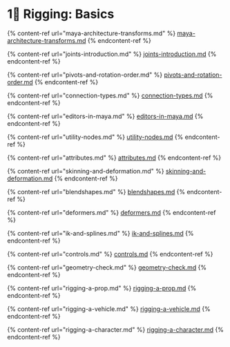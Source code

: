 # 1⃣ Rigging: Basics

{% content-ref url="maya-architecture-transforms.md" %}
[maya-architecture-transforms.md](maya-architecture-transforms.md)
{% endcontent-ref %}

{% content-ref url="joints-introduction.md" %}
[joints-introduction.md](joints-introduction.md)
{% endcontent-ref %}

{% content-ref url="pivots-and-rotation-order.md" %}
[pivots-and-rotation-order.md](pivots-and-rotation-order.md)
{% endcontent-ref %}

{% content-ref url="connection-types.md" %}
[connection-types.md](connection-types.md)
{% endcontent-ref %}

{% content-ref url="editors-in-maya.md" %}
[editors-in-maya.md](editors-in-maya.md)
{% endcontent-ref %}

{% content-ref url="utility-nodes.md" %}
[utility-nodes.md](utility-nodes.md)
{% endcontent-ref %}

{% content-ref url="attributes.md" %}
[attributes.md](attributes.md)
{% endcontent-ref %}

{% content-ref url="skinning-and-deformation.md" %}
[skinning-and-deformation.md](skinning-and-deformation.md)
{% endcontent-ref %}

{% content-ref url="blendshapes.md" %}
[blendshapes.md](blendshapes.md)
{% endcontent-ref %}

{% content-ref url="deformers.md" %}
[deformers.md](deformers.md)
{% endcontent-ref %}

{% content-ref url="ik-and-splines.md" %}
[ik-and-splines.md](ik-and-splines.md)
{% endcontent-ref %}

{% content-ref url="controls.md" %}
[controls.md](controls.md)
{% endcontent-ref %}

{% content-ref url="geometry-check.md" %}
[geometry-check.md](geometry-check.md)
{% endcontent-ref %}

{% content-ref url="rigging-a-prop.md" %}
[rigging-a-prop.md](rigging-a-prop.md)
{% endcontent-ref %}

{% content-ref url="rigging-a-vehicle.md" %}
[rigging-a-vehicle.md](rigging-a-vehicle.md)
{% endcontent-ref %}

{% content-ref url="rigging-a-character.md" %}
[rigging-a-character.md](rigging-a-character.md)
{% endcontent-ref %}
